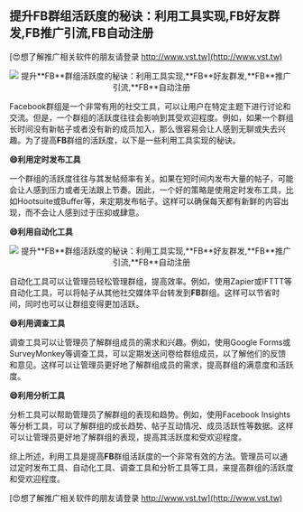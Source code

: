 ## **提升**FB**群组活跃度的秘诀：利用工具实现,**FB**好友群发,**FB**推广引流,**FB**自动注册**

[😍想了解推广相关软件的朋友请登录 http://www.vst.tw](http://www.vst.tw)

 <center><img src="https://vst.tw/MP4/tuiguang/png/1.png" alt="提升**FB**群组活跃度的秘诀：利用工具实现,**FB**好友群发,**FB**推广引流,**FB**自动注册"></center>

Facebook群组是一个非常有用的社交工具，可以让用户在特定主题下进行讨论和交流。但是，一个群组的活跃度往往会影响到其受欢迎程度。例如，如果一个群组长时间没有新帖子或者没有新的成员加入，那么很容易会让人感到无聊或失去兴趣。为了提高**FB**群组的活跃度，以下是一些利用工具实现的秘诀。

**😄利用定时发布工具**

一个群组的活跃度往往与其发帖频率有关。如果在短时间内发布大量的帖子，可能会让人感到压力或者无法跟上节奏。因此，一个好的策略是使用定时发布工具，比如Hootsuite或Buffer等，来定期发布帖子。这样可以确保每天都有新鲜的内容出现，而不会让人感到过于压抑或肆意。

**😄利用自动化工具**

 <center><img src="https://vst.tw/MP4/tuiguang/png/8.png" alt="提升**FB**群组活跃度的秘诀：利用工具实现,**FB**好友群发,**FB**推广引流,**FB**自动注册"></center>

自动化工具可以让管理员轻松管理群组，提高效率。例如，使用Zapier或IFTTT等自动化工具，可以将帖子从其他社交媒体平台转发到**FB**群组。这样可以节省时间，同时也可以让群组变得更加活跃。

**😄利用调查工具**

调查工具可以让管理员了解群组成员的需求和兴趣。例如，使用Google Forms或SurveyMonkey等调查工具，可以定期发送问卷给群组成员，以了解他们的反馈和意见。这样可以让管理员更好地了解群组成员的需求，提高群组的满意度和活跃度。

**😄利用分析工具**

分析工具可以帮助管理员了解群组的表现和趋势。例如，使用Facebook Insights等分析工具，可以了解群组的成长趋势、帖子互动情况、成员活跃性等数据。这样可以让管理员更好地了解群组的表现，提高其活跃度和受欢迎程度。

综上所述，利用工具是提高**FB**群组活跃度的一个非常有效的方法。管理员可以通过定时发布工具、自动化工具、调查工具和分析工具等工具，来提高群组的活跃度和受欢迎程度。

[😍想了解推广相关软件的朋友请登录 http://www.vst.tw](http://www.vst.tw)



